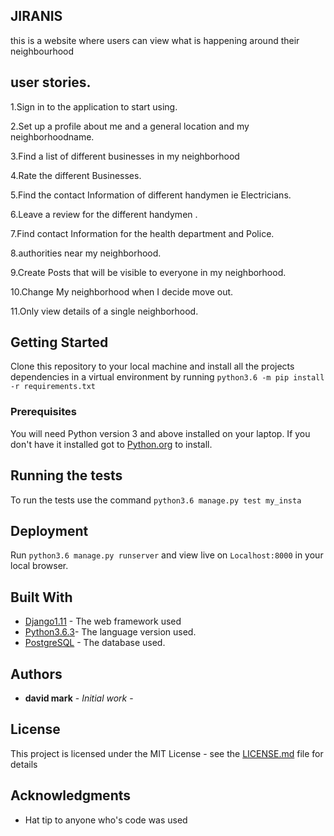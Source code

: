 ## JIRANIS
this is a website where users can view what is happening around their neighbourhood

## user stories.

1.Sign in to the application to start using.

2.Set up a profile about me and a general location and my neighborhoodname.

3.Find a list of different businesses in my neighborhood

4.Rate the different Businesses.

5.Find the contact Information of different handymen ie Electricians.

6.Leave a review for the different handymen .

7.Find contact Information for the health department and Police.

8.authorities near my neighborhood.

9.Create Posts that will be visible to everyone in my neighborhood.

10.Change My neighborhood when I decide move out.

11.Only view details of a single neighborhood.

## Getting Started

Clone this repository to your local machine and install all the projects dependencies in a virtual environment by running ``python3.6 -m pip install -r requirements.txt``

### Prerequisites

You will need Python version 3 and above installed on your laptop.
If you don't have it installed got to [Python.org](https://www.python.org/downloads/) to install.

## Running the tests

To run the tests use the command ``python3.6 manage.py test my_insta``

## Deployment

Run ``python3.6 manage.py runserver`` and view live on ``Localhost:8000`` in your local browser.

## Built With

* [Django1.11](https://docs.djangoproject.com/en/1.11/) - The web framework used
* [Python3.6.3](https://www.python.org/downloads/)- The language version used.
* [PostgreSQL](https://www.postgresql.org/) - The database used.

## Authors

* **david mark** - *Initial work* -

## License

This project is licensed under the MIT License - see the [LICENSE.md](LICENSE.md) file for details

## Acknowledgments

* Hat tip to anyone who's code was used
